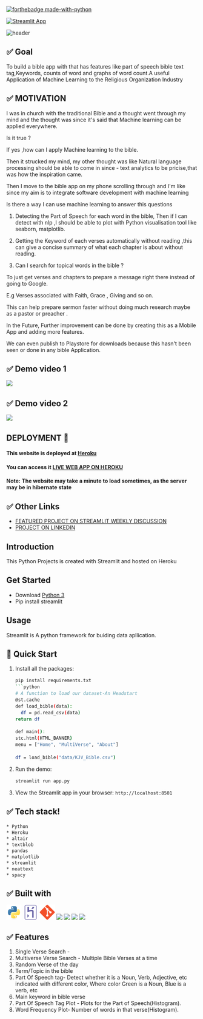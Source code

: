 
[![forthebadge made-with-python](http://ForTheBadge.com/images/badges/made-with-python.svg)](https://www.python.org/)

[![Streamlit App](https://static.streamlit.io/badges/streamlit_badge_black_white.svg)](https://share.streamlit.io/gift-ojeabulu/streamlit-bible-app/main/app.py)


![header](https://capsule-render.vercel.app/api?type=wave&color=gradient&height=300&section=header&text=Bible-Text%20Analysis&fontSize=90)

## ✅ Goal
To build a bible app with that has features like part of speech bible text tag,Keywords, counts of word and graphs of word count.A useful Application of Machine Learning to the Religious Organization Industry



## ✅ MOTIVATION
I was in church with the traditional Bible and a thought went through my mind  and the thought was since it's said that Machine learning can be applied everywhere. 

Is it true ?

If yes ,how can I apply Machine learning to the bible. 

Then it strucked my mind, my other thought was like Natural language processing should be able to come in since - text analytics to be pricise,that was how the inspiration came. 

Then I move to the bible app on my phone scrolling through and I'm like since my aim is to integrate software development with machine learning 

Is there a way I can use machine learning to answer this questions 

1. Detecting the Part of Speech for each word in the bible, Then if I can detect with nlp ,I should be able to plot with Python visualisation tool like seaborn, matplotlib.

2. Getting the Keyword of each verses automatically without reading ,this can give a concise summary of what each chapter is about without reading.

3. Can I search for topical words in the bible ?

To just get verses and chapters to prepare a message right there instead of going to Google.

E.g Verses associated with Faith, Grace , Giving and so on. 

This can help prepare sermon faster without doing much research maybe as a pastor or preacher . 

In the Future, Further improvement can be done by creating this as a Mobile App and adding more features.

We can even publish to Playstore for downloads because this hasn't been seen or done in any bible Application. 





## ✅  Demo video 1
![](https://github.com/Gift-Ojeabulu/BibleText-Analysis/blob/main/1st_Bibleapp.gif)


## ✅  Demo video 2
![](https://github.com/Gift-Ojeabulu/BibleText-Analysis/blob/main/app%20%C2%B7%20Streamlit12.gif)

## DEPLOYMENT 🚀

#### This website is deployed at [Heroku](https://www.heroku.com/)
#### You can access it [LIVE WEB APP ON HEROKU](https://bibleapp-analysis.herokuapp.com/)
#### Note: The website may take a minute to load sometimes, as the server may be in hibernate state


## ✅ Other Links
* [FEATURED PROJECT ON STREAMLIT WEEKLY DISCUSSION](https://www.linkedin.com/posts/gift-ojabu_streamlit-nlp-machinelearningsolutions-activity-6769922510034083840-zHUL) 
* [PROJECT ON LINKEDIN](https://www.linkedin.com/posts/gift-ojabu_webappdevelopment-pythonprogramming-streamlit-activity-6764841612100046849-0Ok3)

  







## Introduction

This Python Projects is created with Streamlit and hosted on Heroku 
## Get Started

- Download [Python 3](https://python.org/downloads)
- Pip install streamlit

## Usage

Streamlit is A python framework for buiding data apllication.









## 🚀 Quick Start

1. Install all the packages:
    ```bash
    pip install requirements.txt
    ```python
    # A function to load our dataset-An Headstart
   @st.cache
   def load_bible(data):
      df = pd.read_csv(data)
    return df
    
    def main():
    stc.html(HTML_BANNER)
    menu = ["Home", "MultiVerse", "About"]

    df = load_bible("data/KJV_Bible.csv")
      ```    
2.  Run the demo:
    ```bash
    streamlit run app.py
    ```
3.  View the Streamlit app in your browser: `http://localhost:8501`









## ✅ Tech stack!
    * Python
    * Heroku
    * altair
    * textblob
    * pandas
    * matplotlib
    * streamlit
    * neattext
    * spacy
    
   
    

## ✅  Built with
    
<code><img height="40" src="https://raw.githubusercontent.com/devicons/devicon/master/icons/python/python-original.svg" title="python"></code>
<code><img height="40" src="https://raw.githubusercontent.com/devicons/devicon/master/icons/heroku/heroku-original.svg" title="heroku"></code>
<code><img height="40" src="https://raw.githubusercontent.com/devicons/devicon/master/icons/git/git-original.svg" title="git"></code>
<code><img height="30" src="https://raw.githubusercontent.com/numpy/numpy/7e7f4adab814b223f7f917369a72757cd28b10cb/branding/icons/numpylogo.svg"></code>
<code><img height="30" src="https://raw.githubusercontent.com/pandas-dev/pandas/761bceb77d44aa63b71dda43ca46e8fd4b9d7422/web/pandas/static/img/pandas.svg"></code>
<code><img height="30" src="https://matplotlib.org/_static/logo2.svg"></code>
<code><img height="30" src="https://upload.wikimedia.org/wikipedia/commons/thumb/0/05/Scikit_learn_logo_small.svg/1280px-Scikit_learn_logo_small.svg.png"></code>



## ✅ Features
1. Single Verse Search -
2. Multiverse Verse Search - Multiple Bible Verses at a time
3. Random Verse of the day
4. Term/Topic in the bible
5. Part Of Speech tag- Detect whether it is a Noun, Verb, Adjective, etc
indicated with different color, Where color Green is a Noun, Blue is a verb, etc
6. Main keyword in bible verse
7. Part Of Speech Tag Plot - Plots for the Part of Speech(Histogram).
8. Word Frequency Plot- Number of words in that verse(Histogram).
